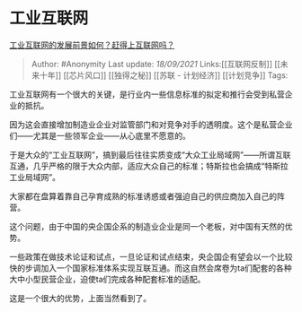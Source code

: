 # 工业互联网
[工业互联网的发展前景如何？赶得上互联网吗？](https://www.zhihu.com/question/328370648/answer/2124978834)

> Author: #Anonymity
> Last update: *18/09/2021*
> Links:[[互联网反制]] [[未来十年]] [[芯片风口]] [[独得之秘]] [[苏联 - 计划经济]] [[计划竞争]]
> Tags:

工业互联网有一个很大的关键，是行业内一些信息标准的拟定和推行会受到私营企业的抵抗。

因为这会直接增加制造业企业对监管部门和对竞争对手的透明度。这个是私营企业们——尤其是一些领军企业——从心底里不愿意的。

于是大众的“工业互联网”，搞到最后往往实质变成“大众工业局域网”——所谓互联互通，几乎严格的限于大众内部，适应大众自己的标准；特斯拉也会搞成“特斯拉工业局域网”。

大家都在盘算着靠自己孕育成熟的标准诱惑或者强迫自己的供应商加入自己的阵营。

这个问题，由于中国的央企国企系的制造业企业是同一个老板，对中国有天然的优势。

一些政策在做技术论证和试点，一旦论证和试点结束，央企国企有望会以一个比较快的步调加入一个国家标准体系实现互联互通。而这自然会席卷为ta们配套的各种大中小型民营企业，迫使ta们完成各种配套标准的适配。

这是一个很大的优势，上面当然看到了。


